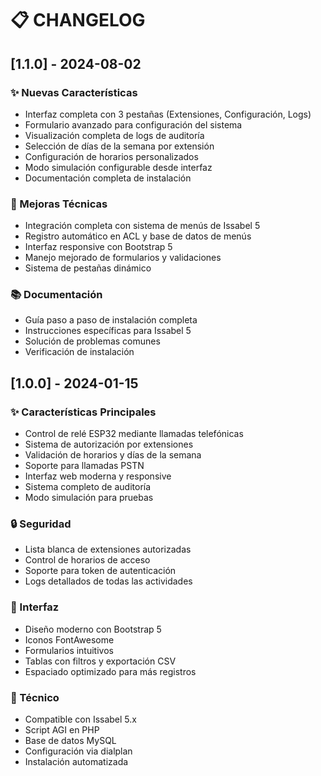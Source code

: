# 📋 CHANGELOG

## [1.1.0] - 2024-08-02

### ✨ Nuevas Características
- Interfaz completa con 3 pestañas (Extensiones, Configuración, Logs)
- Formulario avanzado para configuración del sistema
- Visualización completa de logs de auditoría
- Selección de días de la semana por extensión
- Configuración de horarios personalizados
- Modo simulación configurable desde interfaz
- Documentación completa de instalación

### 🔧 Mejoras Técnicas
- Integración completa con sistema de menús de Issabel 5
- Registro automático en ACL y base de datos de menús
- Interfaz responsive con Bootstrap 5
- Manejo mejorado de formularios y validaciones
- Sistema de pestañas dinámico

### 📚 Documentación
- Guía paso a paso de instalación completa
- Instrucciones específicas para Issabel 5
- Solución de problemas comunes
- Verificación de instalación

## [1.0.0] - 2024-01-15

### ✨ Características Principales
- Control de relé ESP32 mediante llamadas telefónicas
- Sistema de autorización por extensiones
- Validación de horarios y días de la semana
- Soporte para llamadas PSTN
- Interfaz web moderna y responsive
- Sistema completo de auditoría
- Modo simulación para pruebas

### 🔒 Seguridad
- Lista blanca de extensiones autorizadas
- Control de horarios de acceso
- Soporte para token de autenticación
- Logs detallados de todas las actividades

### 🎨 Interfaz
- Diseño moderno con Bootstrap 5
- Iconos FontAwesome
- Formularios intuitivos
- Tablas con filtros y exportación CSV
- Espaciado optimizado para más registros

### 🔧 Técnico
- Compatible con Issabel 5.x
- Script AGI en PHP
- Base de datos MySQL
- Configuración via dialplan
- Instalación automatizada
